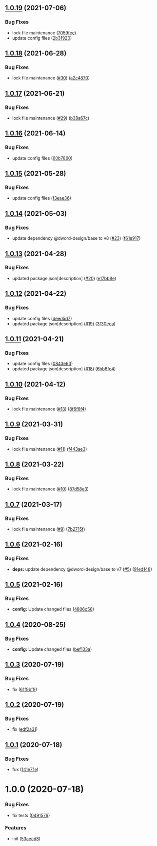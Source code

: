 ## [1.0.19](https://github.com/dword-design/wordpress-theme-songs4life.de/compare/v1.0.18...v1.0.19) (2021-07-06)


### Bug Fixes

* lock file maintenance ([7059fee](https://github.com/dword-design/wordpress-theme-songs4life.de/commit/7059fee931dfc05c3559523866233e06ce508634))
* update config files ([2b31920](https://github.com/dword-design/wordpress-theme-songs4life.de/commit/2b319201d6efe5491f2bc9a4458fb4f3dd3772b8))

## [1.0.18](https://github.com/dword-design/wordpress-theme-songs4life.de/compare/v1.0.17...v1.0.18) (2021-06-28)


### Bug Fixes

* lock file maintenance ([#30](https://github.com/dword-design/wordpress-theme-songs4life.de/issues/30)) ([a2c4870](https://github.com/dword-design/wordpress-theme-songs4life.de/commit/a2c4870d84f525aa63426992a712ed5974aa27ee))

## [1.0.17](https://github.com/dword-design/wordpress-theme-songs4life.de/compare/v1.0.16...v1.0.17) (2021-06-21)


### Bug Fixes

* lock file maintenance ([#29](https://github.com/dword-design/wordpress-theme-songs4life.de/issues/29)) ([b38a67c](https://github.com/dword-design/wordpress-theme-songs4life.de/commit/b38a67c1ba559850ec922adadb34b51b732f8c62))

## [1.0.16](https://github.com/dword-design/wordpress-theme-songs4life.de/compare/v1.0.15...v1.0.16) (2021-06-14)


### Bug Fixes

* update config files ([60b7860](https://github.com/dword-design/wordpress-theme-songs4life.de/commit/60b7860858082bd30cfeb45fe8fe48f4652208f2))

## [1.0.15](https://github.com/dword-design/wordpress-theme-songs4life.de/compare/v1.0.14...v1.0.15) (2021-05-28)


### Bug Fixes

* update config files ([f3eae36](https://github.com/dword-design/wordpress-theme-songs4life.de/commit/f3eae3663839042d0eadb7520fdc286d36d9419a))

## [1.0.14](https://github.com/dword-design/wordpress-theme-songs4life.de/compare/v1.0.13...v1.0.14) (2021-05-03)


### Bug Fixes

* update dependency @dword-design/base to v8 ([#23](https://github.com/dword-design/wordpress-theme-songs4life.de/issues/23)) ([f61a917](https://github.com/dword-design/wordpress-theme-songs4life.de/commit/f61a917a6768c33dd63e5607f22206ad5eb9482c))

## [1.0.13](https://github.com/dword-design/wordpress-theme-songs4life.de/compare/v1.0.12...v1.0.13) (2021-04-28)


### Bug Fixes

* updated package.json[description] ([#20](https://github.com/dword-design/wordpress-theme-songs4life.de/issues/20)) ([e17bb8e](https://github.com/dword-design/wordpress-theme-songs4life.de/commit/e17bb8e81c7169e44d63a201c0be7023354b7825))

## [1.0.12](https://github.com/dword-design/wordpress-theme-songs4life.de/compare/v1.0.11...v1.0.12) (2021-04-22)


### Bug Fixes

* update config files ([deed5d7](https://github.com/dword-design/wordpress-theme-songs4life.de/commit/deed5d765d1c691c6b5be870b441fc2a3475c74e))
* updated package.json[description] ([#19](https://github.com/dword-design/wordpress-theme-songs4life.de/issues/19)) ([3f30eea](https://github.com/dword-design/wordpress-theme-songs4life.de/commit/3f30eeadcb0e91a64bb6dd752789ef1fc8a882f2))

## [1.0.11](https://github.com/dword-design/wordpress-theme-songs4life.de/compare/v1.0.10...v1.0.11) (2021-04-21)


### Bug Fixes

* update config files ([0843e63](https://github.com/dword-design/wordpress-theme-songs4life.de/commit/0843e63619245af1c150f564756bc382872cd9ad))
* updated package.json[description] ([#18](https://github.com/dword-design/wordpress-theme-songs4life.de/issues/18)) ([6bb6fc4](https://github.com/dword-design/wordpress-theme-songs4life.de/commit/6bb6fc455c40bc43843174b6f8923f4b53331d5a))

## [1.0.10](https://github.com/dword-design/wordpress-theme-songs4life.de/compare/v1.0.9...v1.0.10) (2021-04-12)


### Bug Fixes

* lock file maintenance ([#13](https://github.com/dword-design/wordpress-theme-songs4life.de/issues/13)) ([8f6f6f4](https://github.com/dword-design/wordpress-theme-songs4life.de/commit/8f6f6f4eec5fc1beb293c53c657d08b62f512638))

## [1.0.9](https://github.com/dword-design/wordpress-theme-songs4life.de/compare/v1.0.8...v1.0.9) (2021-03-31)


### Bug Fixes

* lock file maintenance ([#11](https://github.com/dword-design/wordpress-theme-songs4life.de/issues/11)) ([f443ae3](https://github.com/dword-design/wordpress-theme-songs4life.de/commit/f443ae30624823f57ec8ac57d6f4462c6b3db6db))

## [1.0.8](https://github.com/dword-design/wordpress-theme-songs4life.de/compare/v1.0.7...v1.0.8) (2021-03-22)


### Bug Fixes

* lock file maintenance ([#10](https://github.com/dword-design/wordpress-theme-songs4life.de/issues/10)) ([87d58e3](https://github.com/dword-design/wordpress-theme-songs4life.de/commit/87d58e33154c0f8c99e40796fc6192986b266807))

## [1.0.7](https://github.com/dword-design/wordpress-theme-songs4life.de/compare/v1.0.6...v1.0.7) (2021-03-17)


### Bug Fixes

* lock file maintenance ([#9](https://github.com/dword-design/wordpress-theme-songs4life.de/issues/9)) ([7b2715f](https://github.com/dword-design/wordpress-theme-songs4life.de/commit/7b2715f55a329cdb041f989d4444918cf2fa4286))

## [1.0.6](https://github.com/dword-design/wordpress-theme-songs4life.de/compare/v1.0.5...v1.0.6) (2021-02-16)


### Bug Fixes

* **deps:** update dependency @dword-design/base to v7 ([#5](https://github.com/dword-design/wordpress-theme-songs4life.de/issues/5)) ([91ed148](https://github.com/dword-design/wordpress-theme-songs4life.de/commit/91ed148d18439ae03a7d8e3c65b6911e56282728))

## [1.0.5](https://github.com/dword-design/wordpress-theme-songs4life.de/compare/v1.0.4...v1.0.5) (2021-02-16)


### Bug Fixes

* **config:** Update changed files ([4806c56](https://github.com/dword-design/wordpress-theme-songs4life.de/commit/4806c562f23c067b89fc6587291f2e792e72918a))

## [1.0.4](https://github.com/dword-design/wordpress-theme-songs4life.de/compare/v1.0.3...v1.0.4) (2020-08-25)


### Bug Fixes

* **config:** Update changed files ([bef133a](https://github.com/dword-design/wordpress-theme-songs4life.de/commit/bef133abe0125a2213ed9ee5ec05dac23910c9f1))

## [1.0.3](https://github.com/dword-design/wordpress-theme-songs4life.de/compare/v1.0.2...v1.0.3) (2020-07-19)


### Bug Fixes

* fix ([61f9bf9](https://github.com/dword-design/wordpress-theme-songs4life.de/commit/61f9bf9ee1e86013ce6be0b71e652c7015054fe0))

## [1.0.2](https://github.com/dword-design/wordpress-theme-songs4life.de/compare/v1.0.1...v1.0.2) (2020-07-19)


### Bug Fixes

* fix ([edf2a31](https://github.com/dword-design/wordpress-theme-songs4life.de/commit/edf2a31e126685f177303e493ba942f20310816b))

## [1.0.1](https://github.com/dword-design/wordpress-theme-songs4life.de/compare/v1.0.0...v1.0.1) (2020-07-18)


### Bug Fixes

* fux ([141e71e](https://github.com/dword-design/wordpress-theme-songs4life.de/commit/141e71e7661a5d85598e40091f7b829c0d6bc2b6))

# 1.0.0 (2020-07-18)


### Bug Fixes

* fix tests ([0491576](https://github.com/dword-design/wordpress-theme-songs4life.de/commit/049157670a2166c420d996a9c95a3b0bedc70f5d))


### Features

* init ([53aecd8](https://github.com/dword-design/wordpress-theme-songs4life.de/commit/53aecd8e3453dfa2d73b75290094184d1a2993c3))
